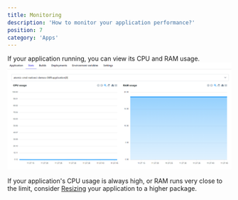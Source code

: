 ```yaml
---
title: Monitoring
description: 'How to monitor your application performance?'
position: 7
category: 'Apps'
---
```


If your application running, you can view its CPU and RAM usage.
![Stats](/images/guides/stats.png)

If your application's CPU usage is always high, or RAM runs very close to the limit, consider [Resizing](/project/resize) your application to a higher package.